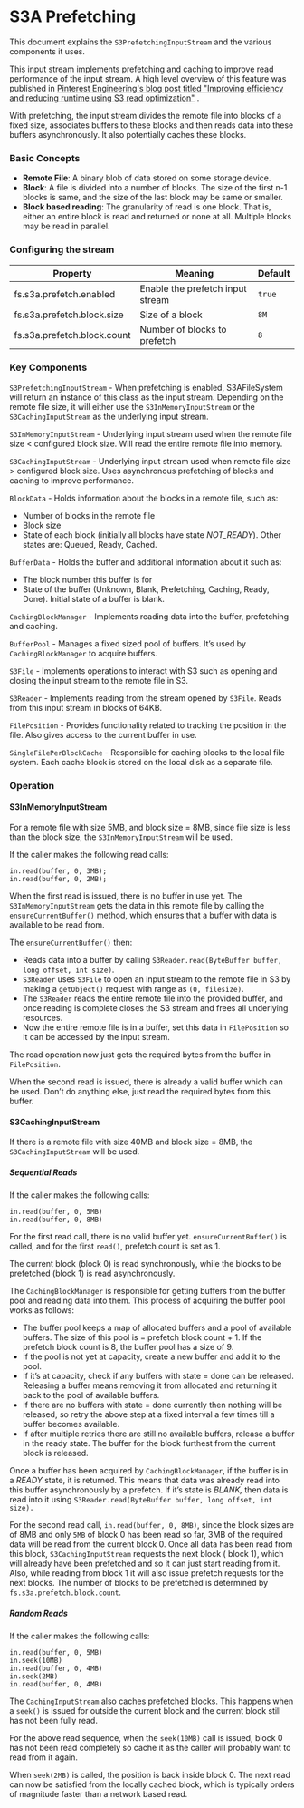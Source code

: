 <!---
  Licensed under the Apache License, Version 2.0 (the "License");
  you may not use this file except in compliance with the License.
  You may obtain a copy of the License at

   http://www.apache.org/licenses/LICENSE-2.0

  Unless required by applicable law or agreed to in writing, software
  distributed under the License is distributed on an "AS IS" BASIS,
  WITHOUT WARRANTIES OR CONDITIONS OF ANY KIND, either express or implied.
  See the License for the specific language governing permissions and
  limitations under the License. See accompanying LICENSE file.
-->

# S3A Prefetching

This document explains the `S3PrefetchingInputStream` and the various components it uses.

This input stream implements prefetching and caching to improve read performance of the input
stream. A high level overview of this feature was published in
[Pinterest Engineering's blog post titled "Improving efficiency and reducing runtime using S3 read optimization"](https://medium.com/pinterest-engineering/improving-efficiency-and-reducing-runtime-using-s3-read-optimization-b31da4b60fa0)
.

With prefetching, the input stream divides the remote file into blocks of a fixed size, associates
buffers to these blocks and then reads data into these buffers asynchronously. It also potentially
caches these blocks.

### Basic Concepts

* **Remote File**: A binary blob of data stored on some storage device.
* **Block**: A file is divided into a number of blocks. The size of the first n-1 blocks is same,
  and the size of the last block may be same or smaller.
* **Block based reading**: The granularity of read is one block. That is, either an entire block is
  read and returned or none at all. Multiple blocks may be read in parallel.

### Configuring the stream

|Property    |Meaning    |Default    |
|---	|---	|---	|
|fs.s3a.prefetch.enabled    |Enable the prefetch input stream    |`true` |
|fs.s3a.prefetch.block.size    |Size of a block    |`8M`    |
|fs.s3a.prefetch.block.count    |Number of blocks to prefetch    |`8`    |

### Key Components

`S3PrefetchingInputStream` - When prefetching is enabled, S3AFileSystem will return an instance of
this class as the input stream. Depending on the remote file size, it will either use
the `S3InMemoryInputStream` or the `S3CachingInputStream` as the underlying input stream.

`S3InMemoryInputStream` - Underlying input stream used when the remote file size < configured block
size. Will read the entire remote file into memory.

`S3CachingInputStream` - Underlying input stream used when remote file size > configured block size.
Uses asynchronous prefetching of blocks and caching to improve performance.

`BlockData` - Holds information about the blocks in a remote file, such as:

* Number of blocks in the remote file
* Block size
* State of each block (initially all blocks have state *NOT_READY*). Other states are: Queued,
  Ready, Cached.

`BufferData` - Holds the buffer and additional information about it such as:

* The block number this buffer is for
* State of the buffer (Unknown, Blank, Prefetching, Caching, Ready, Done). Initial state of a buffer
  is blank.

`CachingBlockManager` - Implements reading data into the buffer, prefetching and caching.

`BufferPool` - Manages a fixed sized pool of buffers. It’s used by `CachingBlockManager` to acquire
buffers.

`S3File` - Implements operations to interact with S3 such as opening and closing the input stream to
the remote file in S3.

`S3Reader` - Implements reading from the stream opened by `S3File`. Reads from this input stream in
blocks of 64KB.

`FilePosition` - Provides functionality related to tracking the position in the file. Also gives
access to the current buffer in use.

`SingleFilePerBlockCache` - Responsible for caching blocks to the local file system. Each cache
block is stored on the local disk as a separate file.

### Operation

#### S3InMemoryInputStream

For a remote file with size 5MB, and block size = 8MB, since file size is less than the block size,
the `S3InMemoryInputStream` will be used.

If the caller makes the following read calls:

```
in.read(buffer, 0, 3MB);
in.read(buffer, 0, 2MB);
```

When the first read is issued, there is no buffer in use yet. The `S3InMemoryInputStream` gets the
data in this remote file by calling the `ensureCurrentBuffer()` method, which ensures that a buffer
with data is available to be read from.

The `ensureCurrentBuffer()` then:

* Reads data into a buffer by calling `S3Reader.read(ByteBuffer buffer, long offset, int size)`.
* `S3Reader` uses `S3File` to open an input stream to the remote file in S3 by making
  a `getObject()` request with range as `(0, filesize)`.
* The `S3Reader` reads the entire remote file into the provided buffer, and once reading is complete
  closes the S3 stream and frees all underlying resources.
* Now the entire remote file is in a buffer, set this data in `FilePosition` so it can be accessed
  by the input stream.

The read operation now just gets the required bytes from the buffer in `FilePosition`.

When the second read is issued, there is already a valid buffer which can be used. Don’t do anything
else, just read the required bytes from this buffer.

#### S3CachingInputStream

If there is a remote file with size 40MB and block size = 8MB, the `S3CachingInputStream` will be
used.

##### Sequential Reads

If the caller makes the following calls:

```
in.read(buffer, 0, 5MB)
in.read(buffer, 0, 8MB)
```

For the first read call, there is no valid buffer yet. `ensureCurrentBuffer()` is called, and for
the first `read()`, prefetch count is set as 1.

The current block (block 0) is read synchronously, while the blocks to be prefetched (block 1) is
read asynchronously.

The `CachingBlockManager` is responsible for getting buffers from the buffer pool and reading data
into them. This process of acquiring the buffer pool works as follows:

* The buffer pool keeps a map of allocated buffers and a pool of available buffers. The size of this
  pool is = prefetch block count + 1. If the prefetch block count is 8, the buffer pool has a size
  of 9.
* If the pool is not yet at capacity, create a new buffer and add it to the pool.
* If it’s at capacity, check if any buffers with state = done can be released. Releasing a buffer
  means removing it from allocated and returning it back to the pool of available buffers.
* If there are no buffers with state = done currently then nothing will be released, so retry the
  above step at a fixed interval a few times till a buffer becomes available.
* If after multiple retries there are still no available buffers, release a buffer in the ready
  state. The buffer for the block furthest from the current block is released.

Once a buffer has been acquired by `CachingBlockManager`, if the buffer is in a *READY* state, it is
returned. This means that data was already read into this buffer asynchronously by a prefetch. If
it’s state is *BLANK,* then data is read into it
using `S3Reader.read(ByteBuffer buffer, long offset, int size).`

For the second read call, `in.read(buffer, 0, 8MB)`, since the block sizes are of 8MB and only `5MB`
of block 0 has been read so far, 3MB of the required data will be read from the current block 0.
Once all data has been read from this block, `S3CachingInputStream` requests the next block (
block 1), which will already have been prefetched and so it can just start reading from it. Also,
while reading from block 1 it will also issue prefetch requests for the next blocks. The number of
blocks to be prefetched is determined by `fs.s3a.prefetch.block.count`.

##### Random Reads

If the caller makes the following calls:

```
in.read(buffer, 0, 5MB)
in.seek(10MB)
in.read(buffer, 0, 4MB)
in.seek(2MB)
in.read(buffer, 0, 4MB)
```

The `CachingInputStream` also caches prefetched blocks. This happens when a `seek()` is issued for
outside the current block and the current block still has not been fully read.

For the above read sequence, when the `seek(10MB)` call is issued, block 0 has not been read
completely so cache it as the caller will probably want to read from it again.

When `seek(2MB)` is called, the position is back inside block 0. The next read can now be satisfied
from the locally cached block, which is typically orders of magnitude faster than a network based
read.


